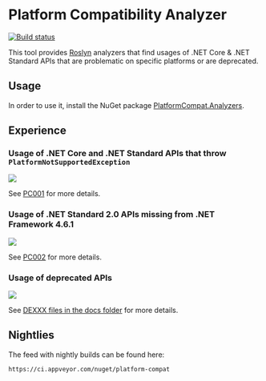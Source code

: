 # Platform Compatibility Analyzer

[![Build status](https://ci.appveyor.com/api/projects/status/evecxgd6lnsg20lb/branch/master?svg=true)](https://ci.appveyor.com/project/terrajobst/platform-compat/branch/master)

This tool provides [Roslyn](https://github.com/dotnet/roslyn) analyzers that
find usages of .NET Core & .NET Standard APIs that are problematic on specific
platforms or are deprecated.

## Usage

In order to use it, install the NuGet package [PlatformCompat.Analyzers](https://www.nuget.org/packages/PlatformCompat.analyzers).

## Experience

### Usage of .NET Core and .NET Standard APIs that throw `PlatformNotSupportedException`

![](docs/screenshot1.png)

See [PC001](docs/PC001.md) for more details.

### Usage of .NET Standard 2.0 APIs missing from .NET Framework 4.6.1

![](docs/screenshot2.png)

See [PC002](docs/PC002.md) for more details.

### Usage of deprecated APIs

![](docs/screenshot3.png)

See [DEXXX files in the docs folder](docs) for more details.

## Nightlies

The feed with nightly builds can be found here:

```
https://ci.appveyor.com/nuget/platform-compat
```
